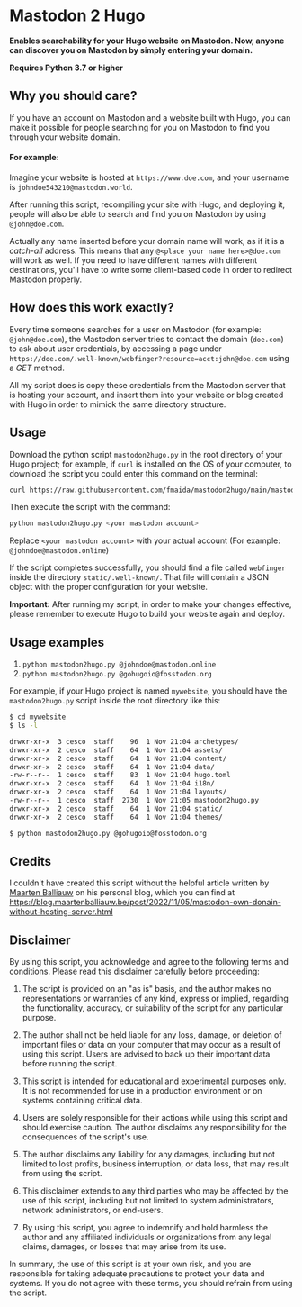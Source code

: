 # Mastodon 2 Hugo

**Enables searchability for your Hugo website on Mastodon. Now, anyone can discover you on Mastodon by simply entering your domain.**

**Requires Python 3.7 or higher**

Why you should care?
--------------------
If you have an account on Mastodon and a website built with Hugo, you can make it possible for people searching for you on Mastodon to find you through your website domain.

#### For example:

Imagine your website is hosted at `https://www.doe.com`, and your username is `johndoe543210@mastodon.world`.

After running this script, recompiling your site with Hugo, and deploying it, people will also be able to search and find you on Mastodon by using `@john@doe.com`.

Actually any name inserted before your domain name will work, as if it is a *catch-all* address. This means that any `@<place your name here>@doe.com` will work as well. If you need to have different names with different destinations, you'll have to write some client-based code in order to redirect Mastodon properly.

How does this work exactly?
---------------------------
Every time someone searches for a user on Mastodon (for example: `@john@doe.com`), the Mastodon server tries to contact the domain (`doe.com`) to ask about user credentials, by accessing a page under `https://doe.com/.well-known/webfinger?resource=acct:john@doe.com` using a *GET* method.
  
All my script does is copy these credentials from the Mastodon server that is hosting your account, and insert them into your website or blog created with Hugo in order to mimick the same directory structure.

Usage
-----
Download the python script `mastodon2hugo.py` in the root directory
of your Hugo project; for example, if `curl` is installed on the OS of 
your computer, to download the script you could enter this command on 
the terminal:

```sh
curl https://raw.githubusercontent.com/fmaida/mastodon2hugo/main/mastodon2hugo.py > mastodon2hugo.py
```

Then execute the script with the command:

```sh
python mastodon2hugo.py <your mastodon account>
```

Replace `<your mastodon account>` with your actual account (For example: `@johndoe@mastodon.online`)

If the script completes successfully, you should find a file 
called `webfinger` inside the directory `static/.well-known/`. 
That file will contain a JSON object with the proper configuration 
for your website.

**Important:** After running my script, in order to make your changes effective, please remember to execute Hugo to build your website again and deploy.

Usage examples
--------------
1. `python mastodon2hugo.py @johndoe@mastodon.online`
2. `python mastodon2hugo.py @gohugoio@fosstodon.org`

For example, if your Hugo project is named `mywebsite`, you should have 
the `mastodon2hugo.py` script inside the root directory like this:

```sh
$ cd mywebsite
$ ls -l

drwxr-xr-x  3 cesco  staff    96  1 Nov 21:04 archetypes/
drwxr-xr-x  2 cesco  staff    64  1 Nov 21:04 assets/
drwxr-xr-x  2 cesco  staff    64  1 Nov 21:04 content/
drwxr-xr-x  2 cesco  staff    64  1 Nov 21:04 data/
-rw-r--r--  1 cesco  staff    83  1 Nov 21:04 hugo.toml
drwxr-xr-x  2 cesco  staff    64  1 Nov 21:04 i18n/
drwxr-xr-x  2 cesco  staff    64  1 Nov 21:04 layouts/
-rw-r--r--  1 cesco  staff  2730  1 Nov 21:05 mastodon2hugo.py
drwxr-xr-x  2 cesco  staff    64  1 Nov 21:04 static/
drwxr-xr-x  2 cesco  staff    64  1 Nov 21:04 themes/

$ python mastodon2hugo.py @gohugoio@fosstodon.org 
```

Credits
-------
I couldn't have created this script without the helpful article written by [Maarten Balliauw](https://blog.maartenballiauw.be) on his personal blog, which you can find at <https://blog.maartenballiauw.be/post/2022/11/05/mastodon-own-donain-without-hosting-server.html>

Disclaimer
----------
By using this script, you acknowledge and agree to the following terms and conditions. Please read this disclaimer carefully before proceeding:

1. The script is provided on an "as is" basis, and the author makes no representations or warranties of any kind, express or implied, regarding the functionality, accuracy, or suitability of the script for any particular purpose.

2. The author shall not be held liable for any loss, damage, or deletion of important files or data on your computer that may occur as a result of using this script. Users are advised to back up their important data before running the script.

3. This script is intended for educational and experimental purposes only. It is not recommended for use in a production environment or on systems containing critical data.

4. Users are solely responsible for their actions while using this script and should exercise caution. The author disclaims any responsibility for the consequences of the script's use.

5. The author disclaims any liability for any damages, including but not limited to lost profits, business interruption, or data loss, that may result from using the script.

6. This disclaimer extends to any third parties who may be affected by the use of this script, including but not limited to system administrators, network administrators, or end-users.

7. By using this script, you agree to indemnify and hold harmless the author and any affiliated individuals or organizations from any legal claims, damages, or losses that may arise from its use.

In summary, the use of this script is at your own risk, and you are responsible for taking adequate precautions to protect your data and systems. If you do not agree with these terms, you should refrain from using the script.
